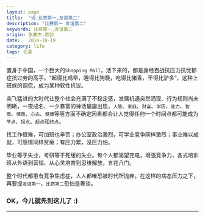 ```yaml
---
layout: page
title:  "话.比赛第一,友谊第二"
description: "比赛第一 友谊第二"
keywords: 比赛第一,友谊第二
origin: 张嘉杰.原创
date:   2014-10-19
category: life
tags: 北漂
---
```

置身于中国，一个巨大的`Shopping Mall`，活下来的，都是身经百战抗压力抗忧郁症抗过劳的高手。“起得比鸡早，睡得比狗晚，吃得比猪香，干得比驴多”，这种上班族的调侃，成为某种软性抗议。  
<!--more-->

突飞猛进的大时代让整个社会充满了不稳定感，发展机遇突然涌现、行为规则尚未明晰，一夜成名、一夕暴富的神话屡屡出现，`人脉`、`家庭`、`财富`、`学历`、`能力`、`智商`、`情商`、`心态`、`健康`等等方面不确定因素都会让人觉得任何一个时间点都可能成为`节点`、`拐点`、`起点`和`终点`。  

找工作很难，可加班也辛苦；办公室政治激烈，可学业竞争同样激烈；事业难以成就，可感情同样贫瘠；有压力累，没压力怕。  

毕业等于失业，考研等于死缓的失业。每个人都渴望充电，增强竞争力，各式培训班从外语到营销、从心灵培育到思维解放，五花八门。  

整个时代都患有竞争焦虑症，人人都唯恐被时代所抛弃。在这样的病态压力之下，再要提`友谊第一`，`比赛第二`恐怕是奢谈。


### OK，今儿就先到这儿了 :)

---------------------------------------